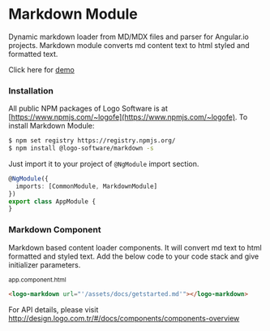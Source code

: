 # Markdown Module


Dynamic markdown loader from MD/MDX files and parser for Angular.io projects. Markdown module converts md content text to html styled and formatted text.

Click here for [demo](http://design.logo.com.tr/#/docs/components/markdown-module#markdownmodule)

### Installation

All public NPM packages of Logo Software is at [https://www.npmjs.com/~logofe](https://www.npmjs.com/~logofe).
To install Markdown Module:

```bash
$ npm set registry https://registry.npmjs.org/
$ npm install @logo-software/markdown -s
```

Just import it to your project of `@NgModule` import section.

```typescript
@NgModule({
  imports: [CommonModule, MarkdownModule]
})
export class AppModule {
}
```

### Markdown Component

Markdown based content loader components. It will convert md text to html formatted and styled text.
Add the below code to your code stack and give initializer parameters.

<sub>app.component.html</sub>

```html
<logo-markdown url="'/assets/docs/getstarted.md'"></logo-markdown>
```

For API details, please visit http://design.logo.com.tr/#/docs/components/components-overview
